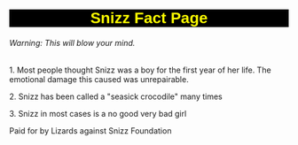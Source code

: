 <!DOCTYPE html>
<head>
  <title>Snizz Fact Page</title>
  <style>
    h1 {
    text-align: center;
    background: black;
    color: yellow;
    font-family: helvetica;





</style>
</head>
<h1>Snizz Fact Page</h1>
<h6>Warning: This will blow your mind.</h6>
<p>1. Most people thought Snizz was a boy for the first year of her life. The emotional damage this caused was unrepairable.</p>
<p>2. Snizz has been called a "seasick crocodile" many times</p>
<p>3. Snizz in most cases is a no good very bad girl 
<p>Paid for by Lizards against Snizz Foundation</p>

